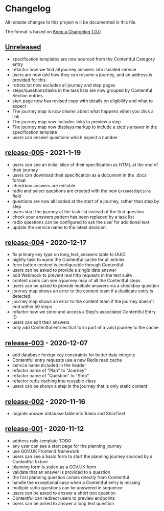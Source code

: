 # Changelog

All notable changes to this project will be documented in this file.

The format is based on [Keep a Changelog 1.0.0].

## [Unreleased]

- specification templates are now sourced from the Contentful Category entry
- refactor how we find all journey answers into isolated service
- users are now told how they can resume a journey, and an address is provided for this
- robots.txt now excludes all journey and step pages
- steps/questions/tasks in the task lists are now grouped by Contentful Section entries
- start page now has revised copy with details on eligibility and what to expect
- The journey map is now clearer about what happens when you click a link
- The journey map now includes links to preview a step
- The journey map now displays markup to include a step's answer in the specification template
- users can answer questions which expect a number

## [release-005] - 2021-1-19

- users can see an initial slice of their specification as HTML at the end of their journey
- users can download their specification as a document in the .docx format
- checkbox answers are editable
- radio and select questions are created with the new `ExtendedOptions` field
- questions are now all loaded at the start of a journey, rather than step by step
- users start the journey at the task list instead of the first question
- check your answers pattern has been replaced by a task list
- radio questions can be configured to ask the user for additional text
- update the service name to the latest decision

## [release-004] - 2020-12-17

- fix primary key type on long_text_answers table to UUID
- nightly task to warm the Contentful cache for all entries
- form button content is configurable through Contentful
- users can be asked to provide a single date answer
- add Webmock to prevent real http requests in the test suite
- content users can see a journey map of all the Contentful steps
- users can be asked to provide multiple answers via a checkbox question
- journey map shows an error to the content team if a duplicate entry is detected
- journey map shows an error to the content team if the journey doesn't end within 50 steps
- refactor how we store and access a Step's associated Contentful Entry ID
- users can edit their answers
- only add Contentful entries that form part of a valid journey to the cache

## [release-003] - 2020-12-07

- add database foreign key constraints for better data integrity
- Contentful entry requests use a new Redis read cache
- service name included in the header
- refactor name of "Plan" to "Journey"
- refactor name of "Question" to "Step"
- refactor redis caching into reusable class
- users can be shown a step in the journey that is only static content

## [release-002] - 2020-11-16

- migrate answer database table into Radio and ShortText

## [release-001] - 2020-11-12

- address rails-template TODO
- any user can see a start page for the planning journey
- use GOV.UK Frontend framework
- users can see a basic form to start the planning journey sourced by a
Contentful fixture
- planning form is styled as a GOV.UK form
- validate that an answer is provided to a question
- the first planning question comes directly from Contentful
- handle the exceptional case when a Contentful entry is missing
- multiple radio questions can be answered in sequence
- users can be asked to answer a short text question
- Contentful can redirect users to preview endpoints
- users can be asked to answer a long text question

[unreleased]: https://github.com/DFE-Digital/buy-for-your-school/compare/release-005...HEAD
[release-005]: https://github.com/DFE-Digital/buy-for-your-school/compare/release-004...release-005
[release-004]: https://github.com/DFE-Digital/buy-for-your-school/compare/release-003...release-004
[release-003]: https://github.com/DFE-Digital/buy-for-your-school/compare/release-002...release-003
[release-002]: https://github.com/DFE-Digital/buy-for-your-school/compare/release-001...release-002
[release-001]: https://github.com/DFE-Digital/buy-for-your-school/compare/release-000...release-001

[keep a changelog 1.0.0]: https://keepachangelog.com/en/1.0.0/
